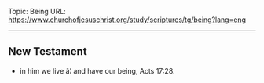 Topic: Being
URL: https://www.churchofjesuschrist.org/study/scriptures/tg/being?lang=eng

---

## New Testament

- in him we live â¦ and have our being, Acts 17:28.

